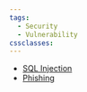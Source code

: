 ```yaml
---
tags:
  - Security
  - Vulnerability
cssclasses:
---
```


- [SQL Injection](/SIO/SQL%20Injection.md)
- [Phishing](/SIO/Phishing.md)